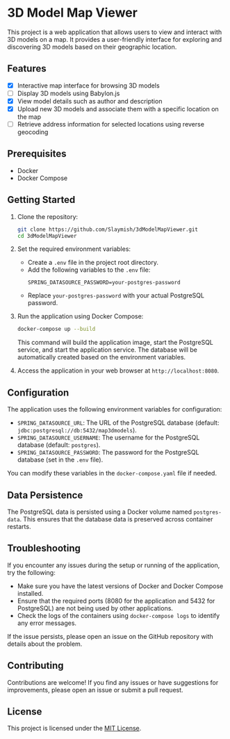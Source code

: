 # 3D Model Map Viewer

This project is a web application that allows users to view and interact with 3D models on a map. It provides a user-friendly interface for exploring and discovering 3D models based on their geographic location.

## Features

- [X] Interactive map interface for browsing 3D models
- [ ] Display 3D models using Babylon.js
- [X] View model details such as author and description
- [X] Upload new 3D models and associate them with a specific location on the map
- [ ] Retrieve address information for selected locations using reverse geocoding

## Prerequisites

- Docker
- Docker Compose

## Getting Started

1. Clone the repository:
   ```bash
   git clone https://github.com/Slaymish/3dModelMapViewer.git
   cd 3dModelMapViewer
   ```

2. Set the required environment variables:
    - Create a `.env` file in the project root directory.
    - Add the following variables to the `.env` file:
      ```
      SPRING_DATASOURCE_PASSWORD=your-postgres-password
      ```
    - Replace `your-postgres-password` with your actual PostgreSQL password.

3. Run the application using Docker Compose:
   ```bash
   docker-compose up --build
   ```

   This command will build the application image, start the PostgreSQL service, and start the application service. The database will be automatically created based on the environment variables.

4. Access the application in your web browser at `http://localhost:8080`.

## Configuration

The application uses the following environment variables for configuration:

- `SPRING_DATASOURCE_URL`: The URL of the PostgreSQL database (default: `jdbc:postgresql://db:5432/map3dmodels`).
- `SPRING_DATASOURCE_USERNAME`: The username for the PostgreSQL database (default: `postgres`).
- `SPRING_DATASOURCE_PASSWORD`: The password for the PostgreSQL database (set in the `.env` file).

You can modify these variables in the `docker-compose.yaml` file if needed.

## Data Persistence

The PostgreSQL data is persisted using a Docker volume named `postgres-data`. This ensures that the database data is preserved across container restarts.

## Troubleshooting

If you encounter any issues during the setup or running of the application, try the following:

- Make sure you have the latest versions of Docker and Docker Compose installed.
- Ensure that the required ports (8080 for the application and 5432 for PostgreSQL) are not being used by other applications.
- Check the logs of the containers using `docker-compose logs` to identify any error messages.

If the issue persists, please open an issue on the GitHub repository with details about the problem.

## Contributing

Contributions are welcome! If you find any issues or have suggestions for improvements, please open an issue or submit a pull request.

## License

This project is licensed under the [MIT License](LICENSE).
